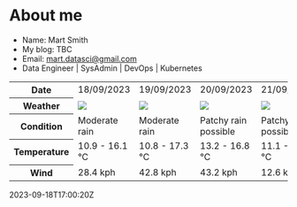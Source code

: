 # About me

- Name: Mart Smith
- My blog: TBC
- Email: [mart.datasci@gmail.com](mailto:mart.datasci6@gmail.com)
- Data Engineer | SysAdmin | DevOps | Kubernetes


<table>
    <tr>
        <th>Date</th>
        <td>18/09/2023</td><td>19/09/2023</td><td>20/09/2023</td><td>21/09/2023</td><td>22/09/2023</td><td>23/09/2023</td><td>24/09/2023</td>
    </tr>
    <tr>
        <th>Weather</th>
        <td><img src="https://cdn.weatherapi.com/weather/64x64/day/302.png"/></td><td><img src="https://cdn.weatherapi.com/weather/64x64/day/302.png"/></td><td><img src="https://cdn.weatherapi.com/weather/64x64/day/176.png"/></td><td><img src="https://cdn.weatherapi.com/weather/64x64/day/176.png"/></td><td><img src="https://cdn.weatherapi.com/weather/64x64/day/176.png"/></td><td><img src="https://cdn.weatherapi.com/weather/64x64/day/116.png"/></td><td><img src="https://cdn.weatherapi.com/weather/64x64/day/176.png"/></td>
    </tr>
    <tr>
        <th>Condition</th>
        <td width="200px">Moderate rain</td><td width="200px">Moderate rain</td><td width="200px">Patchy rain possible</td><td width="200px">Patchy rain possible</td><td width="200px">Patchy rain possible</td><td width="200px">Partly cloudy</td><td width="200px">Patchy rain possible</td>
    </tr>
    <tr>
        <th>Temperature</th>
        <td>10.9 -  16.1 °C</td><td>10.8 -  17.3 °C</td><td>13.2 -  16.8 °C</td><td>11.1 -  16.1 °C</td><td>11.2 -  15.2 °C</td><td>8.6 -  13.4 °C</td><td>11.3 -  19.7 °C</td>
    </tr>
    <tr>
        <th>Wind</th>
        <td>28.4 kph</td><td>42.8 kph</td><td>43.2 kph</td><td>12.6 kph</td><td>15.5 kph</td><td>29.2 kph</td><td>26.3 kph</td>
    </tr>
</table>


2023-09-18T17:00:20Z

